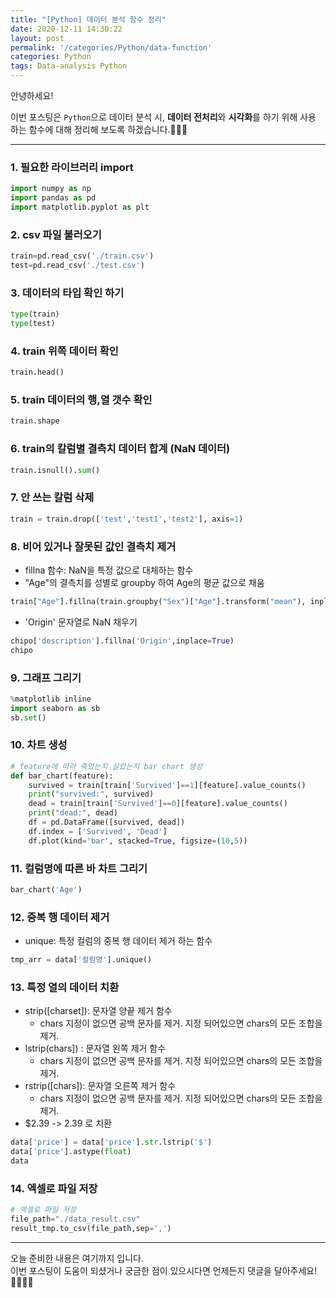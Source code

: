 ```yaml
---
title: "[Python] 데이터 분석 함수 정리"
date: 2020-12-11 14:30:22
layout: post
permalink: '/categories/Python/data-function'
categories: Python
tags: Data-analysis Python
---
```


안녕하세요!

이번 포스팅은 `Python`으로 데이터 분석 시, **데이터 전처리**와 **시각화**를 하기 위해 사용 하는 함수에 대해 정리해 보도록 하겠습니다.🧚🏻‍♀️

-----
### 1. 필요한 라이브러리 import
```python
import numpy as np
import pandas as pd
import matplotlib.pyplot as plt
```

### 2. csv 파일 불러오기
```python
train=pd.read_csv('./train.csv')
test=pd.read_csv('./test.csv')
```

### 3. 데이터의 타입 확인 하기
```python
type(train)
type(test)
```

### 4. train 위쪽 데이터 확인
```python
train.head()
``` 

### 5. train 데이터의 행,열 갯수 확인
```python
train.shape
```

### 6. train의 칼럼별 결측치 데이터 합계 (NaN 데이터)
```python
train.isnull().sum()
```

### 7. 안 쓰는 칼럼 삭제
```python
train = train.drop(['test','test1','test2'], axis=1)
```

### 8. 비어 있거나 잘못된 값인 결측치 제거
 - fillna 함수: NaN을 특정 값으로 대체하는 함수
 - "Age"의 결측치를 성별로 groupby 하여 Age의 평균 값으로 채움
```python
train["Age"].fillna(train.groupby("Sex")["Age"].transform("mean"), inplace=True)
```

 - 'Origin' 문자열로 NaN 채우기
```python
chipo['description'].fillna('Origin',inplace=True)
chipo
```

### 9. 그래프 그리기
```python
%matplotlib inline
import seaborn as sb
sb.set()
```

### 10. 차트 생성
```python
# feature에 따라 죽었는지 살았는지 bar chart 생성
def bar_chart(feature):
    survived = train[train['Survived']==1][feature].value_counts()
    print("survived:", survived)
    dead = train[train['Survived']==0][feature].value_counts()
    print("dead:", dead)
    df = pd.DataFrame([survived, dead])
    df.index = ['Survived', 'Dead']
    df.plot(kind='bar', stacked=True, figsize=(10,5))
```

### 11. 컬럼명에 따른 바 차트 그리기
```python
bar_chart('Age')
```

### 12. 중복 행 데이터 제거
 - unique: 특정 컬럼의 중복 행 데이터 제거 하는 함수
```python
tmp_arr = data['컬럼명'].unique()
```

### 13. 특정 열의 데이터 치환
- strip([charset]): 문자열 양끝 제거 함수
    - chars 지정이 없으면 공백 문자를 제거. 지정 되어있으면 chars의 모든 조합을 제거.
- lstrip(chars]) : 문자열 왼쪽 제거 함수
    - chars 지정이 없으면 공백 문자를 제거. 지정 되어있으면 chars의 모든 조합을 제거.
- rstrip([chars]): 문자열 오른쪽 제거 함수
    - chars 지정이 없으면 공백 문자를 제거. 지정 되어있으면 chars의 모든 조합을 제거.
- $2.39 -> 2.39 로 치환
```python
data['price'] = data['price'].str.lstrip('$')
data['price'].astype(float)
data
```

### 14. 엑셀로 파일 저장
```python
# 엑셀로 파일 저장
file_path="./data_result.csv"
result_tmp.to_csv(file_path,sep=',')
```

-----

오늘 준비한 내용은 여기까지 입니다.  
이번 포스팅이 도움이 되셨거나 궁금한 점이 있으시다면 언제든지 댓글을 달아주세요!🙋🏻‍♀️✨    
